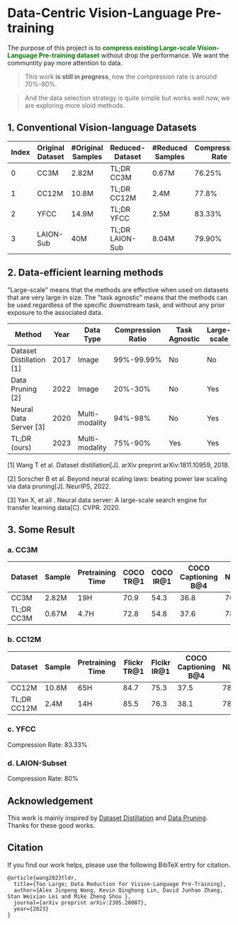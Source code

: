 # Data-Centric Vision-Language Pre-training


The purpose of this project is to **<span style="color:green">compress existing Large-scale Vision-Language Pre-training dataset</span>** without drop the performance.
We want the communtity pay more attention to data.

> This work **is still in progress**, now the compression rate is around 70%-80%.

> And the data selection strategy is quite simple but works well now, we are exploring more sloid methods.


## 1. Conventional Vision-language Datasets

|Index|Original Dataset| #Original Samples|Reduced-Dataset|#Reduced Samples| Compressison Rate|
|--|--|--|--|--|--|
|0|CC3M|2.82M|TL;DR CC3M|0.67M|76.25%|
|1|CC12M|10.8M|TL;DR CC12M|2.4M|77.8%|
|2|YFCC|14.9M|TL;DR YFCC|2.5M|83.33%|
|3|LAION-Sub|40M|TL;DR LAION-Sub|8.04M|79.90%|


## 2. Data-efficient learning methods

"Large-scale" means that the methods are effective when used on datasets that are very large in size. 
The "task agnostic" means that the methods can be used regardless of the specific downstream task, and without any prior exposure to the associated data.

| Method                   | Year | Data Type     | Compression Ratio | Task Agnostic | Large-scale | Supervision       | Generation/Selection |
|--------------------------|------|---------------|-------------------|---------------|-------------|-------------------|----------------------|
| Dataset Distillation [1] | 2017 | Image         | 99%-99.99%        | No            | No          | Class Label       | Generation           |
| Data Pruning [2]         | 2022 | Image         | 20%-30%           | No            | Yes         | Class Label       | Selection            |
| Neural Data Server [3]   | 2020 | Multi-modality | 94%-98%          | No            | Yes         | Image-text Pairs  | Selection            |
| TL;DR (ours)         | 2023   | Multi-modality | 75%-90%          | Yes           | Yes         | Image-text Pairs  | Generation+Selection |

[1] Wang T et al. Dataset distillation[J]. arXiv preprint arXiv:1811.10959, 2018. 

[2] Sorscher B et al. Beyond neural scaling laws: beating power law scaling via data pruning[J]. NeurIPS, 2022.

[3] Yan X, et all . Neural data server: A large-scale search engine for transfer learning data[C]. CVPR. 2020.



## 3. Some Result

### a. CC3M

|Dataset|Sample|Pretraining Time|COCO TR@1|COCO IR@1|COCO Captioning B@4|NLVR2|
|--|--|--|--|--|--|--|
|CC3M|2.82M|19H|70.9|54.3|36.8|76.2|
|TL;DR CC3M|0.67M|4.7H|72.8|54.8|37.6|78.0|

### b. CC12M

|Dataset|Sample|Pretraining Time|Flickr TR@1|Flcikr IR@1|COCO Captioning B@4|NLVR2|
|--|--|--|--|--|--|--|
|CC12M|10.8M|65H|84.7|75.3|37.5|78.9|
|TL;DR CC12M|2.4M|14H|85.5|76.3|38.1|78.5|


### c. YFCC
Compression Rate: 83.33%


### d. LAION-Subset
Compression Rate: 80%

## Acknowledgement

This work is mainly inspired by [Dataset Distillation](https://arxiv.org/abs/1811.10959) and [Data Pruning](https://arxiv.org/abs/2206.14486).
Thanks for these good works.

## Citation

If you find our work helps, please use the following BibTeX entry for citation.

```
@article{wang2023tldr,
  title={Too Large; Data Reduction for Vision-Language Pre-Training},
  author={Alex Jinpeng Wang, Kevin Qinghong Lin, David Junhao Zhang, Stan Weixian Lei and Mike Zheng Shou },
  journal={arXiv preprint arXiv:2305.20087},
  year={2023}
}
```